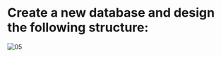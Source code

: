 # Create a new database and design the following structure:
![05](https://user-images.githubusercontent.com/112066009/191008241-6f23c786-59b5-43bb-912f-a6131bce43a2.jpg)
